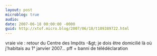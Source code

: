 ```yaml
---
layout: post
microblog: true
audio: 
date: 2007-06-18 00:00:00 -0000
guid: http://xtof.micro.blog/2007/06/18/t109389722.html
---
```

vraie vie : retour du Centre des Impôts -&amp;gt; je dois être domicilié là où j'habitais au 1° janvier 2007... pff + banni de télédéclaration
